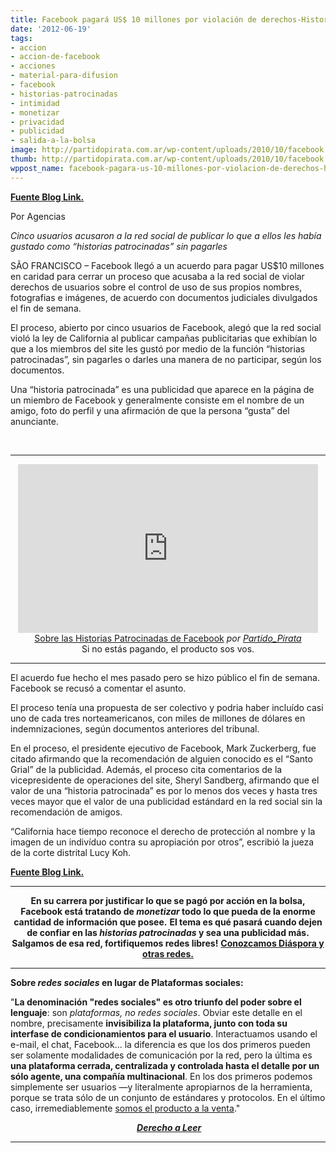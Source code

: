```yaml
---
title: Facebook pagará US$ 10 millones por violación de derechos-Historias Patrocinadas
date: '2012-06-19'
tags:
- accion
- accion-de-facebook
- acciones
- material-para-difusion
- facebook
- historias-patrocinadas
- intimidad
- monetizar
- privacidad
- publicidad
- salida-a-la-bolsa
image: http://partidopirata.com.ar/wp-content/uploads/2010/10/facebook.jpg
thumb: http://partidopirata.com.ar/wp-content/uploads/2010/10/facebook.jpg
wppost_name: facebook-pagara-us-10-millones-por-violacion-de-derechos-historias-patrocinadas
---
```


<strong><a href="http://blogs.estadao.com.br/link/facebook-vai-pagar-us-10-milhoes-por-violacao-de-direitos/" target="_blank">Fuente Blog Link.</a></strong>

Por Agencias

<em>Cinco usuarios acusaron a la red social de publicar lo que a ellos les había gustado como <em>“historias patrocinadas” </em>sin pagarles</em>

SÃO FRANCISCO – Facebook llegó a un acuerdo para pagar US$10 millones en caridad para cerrar un proceso que acusaba a la red social de violar derechos de usuarios sobre el control de uso de sus propios nombres, fotografias e imágenes, de acuerdo con documentos judiciales divulgados el fin de semana.

El proceso, abierto por cinco usuarios de Facebook, alegó que la red social violó la ley de California al publicar campañas publicitarias que exhibían lo que a los miembros del site les gustó por medio de la función “historias patrocinadas”, sin pagarles o darles una manera de no participar, según los documentos.

Una “historia patrocinada” es una publicidad que aparece en la página de un miembro de Facebook y generalmente consiste em el nombre de un amigo, foto do perfil y una afirmación de que la persona “gusta” del anunciante.

&nbsp;

<hr />

<center>
<iframe src="http://www.dailymotion.com/embed/video/xrmg3j_sobre-las-historias-patrocinadas-de-facebook_news" frameborder="0" width="480" height="270"></iframe>
<a href="http://www.dailymotion.com/video/xrmg3j_sobre-las-historias-patrocinadas-de-facebook_news" target="_blank">Sobre las Historias Patrocinadas de Facebook</a> <em>por <a href="http://www.dailymotion.com/Partido_Pirata" target="_blank">Partido_Pirata</a></em></center><center>Si no estás pagando, el producto sos vos.</center>

<hr />

El acuerdo fue hecho el mes pasado pero se hizo público el fin de semana. Facebook se recusó a comentar el asunto.

El proceso tenía una propuesta de ser colectivo y podria haber incluído casi uno de cada tres norteamericanos, con miles de millones de dólares en indemnizaciones, según documentos anteriores del tribunal.

En el proceso, el presidente ejecutivo de Facebook, Mark Zuckerberg, fue citado afirmando que la recomendación de alguien conocido es el “Santo Grial” de la publicidad. Además, el proceso cita comentarios de la vicepresidente de operaciones del site, Sheryl Sandberg, afirmando que el valor de una “historia patrocinada” es por lo menos dos veces y hasta tres veces mayor que el valor de una publicidad estándard en la red social sin la recomendación de amigos.

“California hace tiempo reconoce el derecho de protección al nombre y la imagen de un indivíduo contra su apropiación por otros”, escribió la jueza de la corte distrital Lucy Koh.

<strong><a href="http://blogs.estadao.com.br/link/facebook-vai-pagar-us-10-milhoes-por-violacao-de-direitos/" target="_blank">Fuente Blog Link.</a></strong>

<hr />
<p style="text-align: center;"><strong>En su carrera por justificar lo que se pagó por acción en la bolsa, Facebook está tratando de <em>monetizar</em> todo lo que pueda de la enorme cantidad de información que posee.</strong>
<strong> El tema es qué pasará cuando dejen de confiar en las <em>historias patrocinadas</em> y sea una publicidad más.</strong>
<strong> Salgamos de esa red, fortifiquemos redes libres!</strong>
<strong> <a href="http://partido-pirata.blogspot.com/2011/04/estamos-en-diaspora-asi-nos-vamos-yendo.html">Conozcamos Diáspora y otras redes.</a></strong></p>


<hr />

<strong>Sobre<em> redes sociales</em> en lugar de Plataformas sociales:</strong>

"<strong>La denominación "redes sociales" es otro triunfo del poder sobre el lenguaje</strong>: son <em>plataformas, no redes sociales</em>. Obviar este detalle en el nombre, precisamente <strong>invisibiliza la plataforma, junto con toda su interfase de condicionamientos para el usuario</strong>. Interactuamos usando el e-mail, el chat, Facebook... la diferencia es que los dos primeros pueden ser solamente modalidades de comunicación por la red, pero la última es <strong>una plataforma cerrada, centralizada y controlada hasta el detalle por un sólo agente, una compañía multinacional</strong>. En los dos primeros podemos simplemente ser usuarios —y literalmente apropiarnos de la herramienta, porque se trata sólo de un conjunto de estándares y protocolos. En el último caso, irremediablemente <a title="If You’re Not Paying for It; You’re the Product" href="http://lifehacker.com/5697167/if-youre-not-paying-for-it-youre-the-product">somos el producto a la venta</a>."
<p style="text-align: center;"><strong> <a href="http://derechoaleer.org/2012/05/la-falacia-facebook-y-su-inexora.html" target="_blank"><em>Derecho a Leer</em></a></strong></p>


<hr />
